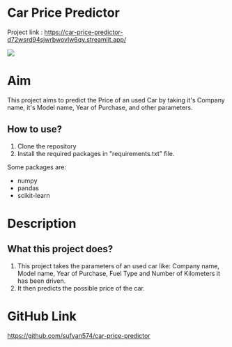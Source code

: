 # Car Price Predictor

Project link : https://car-price-predictor-d72wsrd94sjwrbwovlw6qy.streamlit.app/

<img src=img.png>



# Aim

This project aims to predict the Price of an used Car by taking it's Company name, it's Model name, Year of Purchase, and other parameters.

## How to use?

1. Clone the repository
2. Install the required packages in "requirements.txt" file.

Some packages are:
 - numpy 
 - pandas 
 - scikit-learn

# Description

## What this project does?

1. This project takes the parameters of an used car like: Company name, Model name, Year of Purchase, Fuel Type and Number of Kilometers it has been driven.
2. It then predicts the possible price of the car.

# GitHub Link
https://github.com/sufyan574/car-price-predictor